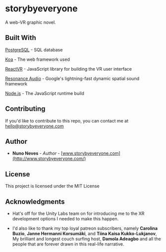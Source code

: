 # storybyeveryone

A web-VR graphic novel.

## Built With

[PostgreSQL](https://www.postgresql.org/download/) - SQL database

[Koa](http://koajs.com/) - The web framework used

[ReactVR](https://facebook.github.io/react-vr/) - JavaScript library for building the VR user interface

[Resonance Audio](https://developers.google.com/resonance-audio/) - Google's lightning-fast dynamic spatial sound framework

[Node.js](https://nodejs.org/en/) - The JavaScript runtime build

## Contributing

If you'd like to contribute to this repo, you can contact me at hello@storybyeveryone.com

## Author

* **Nuno Neves** - *Author* - [www.storybyeveryone.com](http://www.storybyeveryone.com/)

## License
This project is licensed under the MIT License

## Acknowledgments

* Hat's off for the Unity Labs team on for introducing me to the XR development options I needed to make this happen.

* I'd also like to thank my top loyal patreon subscribers, namely **Carolina Buzio**, **Janne Hermanni Korsumäki**, and **Tiina Kaisa Kukko-Lukjanov**, My brilliant and longest couch surfing host, **Damola Adeagbo** and all the people that are forever drawn in this real-life narrative.